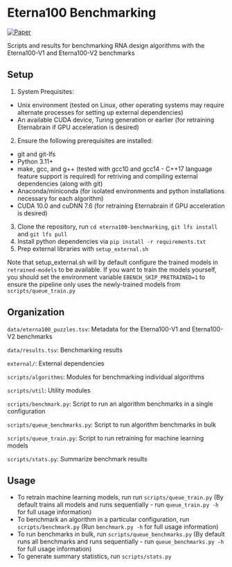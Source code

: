 # Eterna100 Benchmarking

[![Paper](https://img.shields.io/badge/paper-bioRxiv-a82525)](https://www.biorxiv.org/content/10.1101/2021.08.26.457839v2)


Scripts and results for benchmarking RNA design algorithms with the Eterna100-V1 and Eterna100-V2 benchmarks

## Setup
1. System Prequisites:
  * Unix environment (tested on Linux, other operating systems may require alternate processes for setting up external dependencies)
  * An available CUDA device, Turing generation or earlier (for retraining Eternabrain if GPU acceleration is desired)
2. Ensure the following prerequisites are installed:
  * git and git-lfs
  * Python 3.11+
  * make, gcc, and g++ (tested with gcc10 and gcc14 - C++17 language feature support is required) for retriving and compiling external dependencies (along with git)
  * Anaconda/miniconda (for isolated environments and python installations necessary for each algorithm)
  * CUDA 10.0 and cuDNN 7.6 (for retraining Eternabrain if GPU acceleration is desired)
3. Clone the repository, run `cd eterna100-benchmarking`, `git lfs install` and `git lfs pull`
3. Install python dependencies via `pip install -r requirements.txt`
4. Prep external libraries with `setup_external.sh`

Note that setup_external.sh will by default configure the trained models in `retrained-models` to be available.
If you want to train the models yourself, you should set the environment variable `EBENCH_SKIP_PRETRAINED=1`
to ensure the pipeline only uses the newly-trained models from `scripts/queue_train.py`

## Organization

`data/eterna100_puzzles.tsv`: Metadata for the Eterna100-V1 and Eterna100-V2 benchmarks

`data/results.tsv`: Benchmarking results

`external/`: External dependencies

`scripts/algorithms`: Modules for benchmarking individual algorithms

`scripts/util`: Utility modules

`scripts/benchmark.py`: Script to run an algorithm benchmarks in a single configuration

`scripts/queue_benchmarks.py`: Script to run algorithm benchmarks in bulk

`scripts/queue_train.py`: Script to run retraining for machine learning models

`scripts/stats.py`: Summarize benchmark results

## Usage

* To retrain machine learning models, run run `scripts/queue_train.py` (By default trains all models and runs sequentially - run `queue_train.py -h` for full usage information)
* To benchmark an algorithm in a particular configuration, run `scripts/benchmark.py` (Run `benchmark.py -h` for full usage information)
* To run benchmarks in bulk, run `scripts/queue_benchmarks.py` (By default runs all benchmarks and runs sequentially - run `queue_benchmarks.py -h` for full usage information)
* To generate summary statistics, run `scripts/stats.py`
